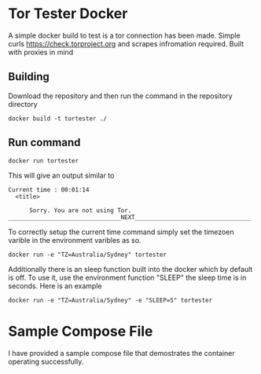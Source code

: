 # Tor Tester Docker
A simple docker build to test is a tor connection has been made. Simple curls https://check.torproject.org and scrapes infromation required. Built with proxies in mind

## Building

Download the repository and then run the command in the repository directory
```
docker build -t tortester ./
```

## Run command 
```
docker run tortester
```

This will give an output similar to

```
Current time : 00:01:14
  <title>
    
      Sorry. You are not using Tor.
________________________________NEXT_________________________________ 
```

To correctly setup the current time command simply set the timezoen varible in the environment varibles as so.

```
docker run -e "TZ=Australia/Sydney" tortester
```
Additionally there is an sleep function built into the docker which by default is off. To use it, use the environment function "SLEEP" the sleep time is in seconds. Here is an example
```
docker run -e "TZ=Australia/Sydney" -e "SLEEP=5" tortester
```

# Sample Compose File
I have provided a sample compose file that demostrates the container operating successfully. 